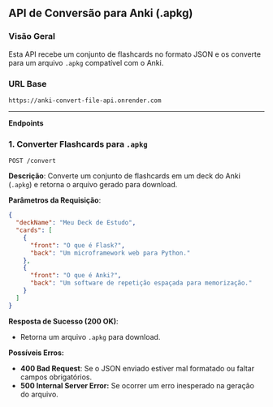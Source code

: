 ## API de Conversão para Anki (.apkg)

### Visão Geral

Esta API recebe um conjunto de flashcards no formato JSON e os converte para um arquivo `.apkg` compatível com o Anki.

### URL Base
```prompt
https://anki-convert-file-api.onrender.com
```
---
**Endpoints**
### 1. Converter Flashcards para `.apkg`
```prompt
POST /convert
```
**Descrição**: Converte um conjunto de flashcards em um deck do Anki (`.apkg`) e retorna o arquivo gerado para download.

**Parâmetros da Requisição**:
```json
{
  "deckName": "Meu Deck de Estudo",
  "cards": [
    {
      "front": "O que é Flask?",
      "back": "Um microframework web para Python."
    },
    {
      "front": "O que é Anki?",
      "back": "Um software de repetição espaçada para memorização."
    }
  ]
}

```
**Resposta de Sucesso (200 OK)**:
- Retorna um arquivo `.apkg` para download.

**Possíveis Erros:**
- **400 Bad Request**: Se o JSON enviado estiver mal formatado ou faltar campos obrigatórios.
- **500 Internal Server Error:** Se ocorrer um erro inesperado na geração do arquivo.